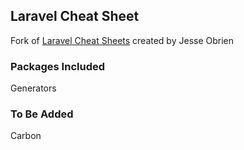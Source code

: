 ## Laravel Cheat Sheet

Fork of [Laravel Cheat Sheets](http://cheats.jesse-obrien.ca) created by Jesse Obrien

### Packages Included
Generators

### To Be Added
Carbon
